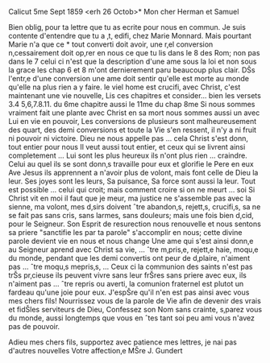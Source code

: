  Calicut 5me Sept 1859
 <erh 26 Octob>*
Mon cher Herman et Samuel

Bien oblig‚ pour ta lettre que tu as ecrite pour nous en commun. Je suis contente d'entendre que tu a ‚t‚ edifi‚ chez Marie Monnard. Mais pourtant Marie n'a que ce <que>* tout converti doit avoir, une r‚el conversion n‚cessairement doit op‚rer en nous ce que tu lis dans le 8 des Rom; non pas dans le 7 celui ci n'est que la description d'une ame sous la loi et non sous la grace les chap 6 et 8 m'ont dernierement paru beaucoup plus clair. DŠs l'entr‚e d'une conversion une ame doit sentir qu'elle est morte au monde qu'elle na plus rien a y faire. le viel home est crucifi‚ avec Christ, c'est maintenant une vie nouvelle, Lis ces chapitres et consider... bien les versets 3.4 5,6,7.8.11. du 6me chapitre aussi le 11me du chap 8me Si nous sommes vraiment fait une plante avec Christ en sa mort nous sommes aussi un avec Lui en vie en pouvoir, Les conversions de plusieurs sont malheureusement des quart, des demi conversions et toute la Vie s'en ressent, il n'y a ni fruit ni pouvoir ni victoire. Dieu ne nous appelle pas … cela Christ s'est donn‚ tout entier pour nous Il veut aussi tout entier, et ceux qui se livrent ainsi completement … Lui sont les plus heureux ils n'ont plus rien … craindre. Celui au quel ils se sont donn‚s travaille pour eux et glorifie le Pere en eux Ave Jesus ils apprennent a n'avoir plus de volont‚ mais font celle de Dieu la leur. Ses joyes sont les leurs, Sa puisance, Sa force sont aussi la leur. Tout est possible … celui qui croit; mais comment croire si on ne meurt … soi Si Christ vit en moi il faut que je meur, ma justice ne s'assemble pas avec la sienne, ma volont‚ mes d‚sirs doivent ˆtre abandon‚s, rejett‚s, crucifi‚s, sa ne se fait pas sans cris, sans larmes, sans douleurs; mais une fois bien d‚cid‚ pour le Seigneur. Son Esprit de resurection nous renouvelle et nous sentons sa priere "sanctifie les par ta parole" s'accomplir en nous; cette divine parole devient vie en nous et nous change Une ame qui s'est ainsi donn‚e au Seigneur aprend avec Christ sa vie, … ˆtre m‚pris‚e, rejett‚e haie, moqu‚e du monde, pendant que les demi convertis ont peur de d‚plaire, n'aiment pas … ˆtre moqu‚s mepris‚s, … Ceux ci la communion des saints n'est pas trŠs pr‚cieuse ils peuvent vivre sans leur frŠres sans priere avec eux, ils n'aiment pas … ˆtre repris ou averti, la comunion fraternel est plutot un fardeau qu'une joie pour eux. J'espŠre qu'il n'en est pas ainsi avec vous mes chers fils! Nourrissez vous de la parole de Vie afin de devenir des vrais et fidŠles serviteurs de Dieu, Confessez son Nom sans crainte, s‚parez vous du monde, aussi longtemps que vous en ˆtes tant soi peu ami vous n'avez pas de pouvoir.

Adieu mes chers fils, supportez avec patience mes lettres, je nai pas d'autres nouvelles
 Votre affection‚e MŠre
 J. Gundert
